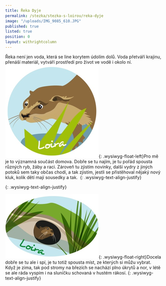 ```yaml
---
title: Řeka Dyje
permalink: /stezka/stezka-s-loirou/reka-dyje
image: "/uploads/IMG_9085_610.JPG"
published: true
listed: true
position: 0
layout: withrightcolumn
---
```

Řeka není jen voda, která se line korytem údolím dolů. Voda přetváří
krajinu, přenáší materiál, vytváří prostředí pro život ve vodě i okolo
ní.   
 ![](/uploads/Loira_05_300.jpg){: .wysiwyg-float-left}Pro mě je to
významná součást domova. Dobře se tu najím, je tu pořád spousta různých
ryb, žáby a raci. Zároveň tu zjistím novinky, další vydry z jiných
potoků sem taky občas chodí, a tak zjistím, jestli se přistěhoval nějaký
nový kluk, kolik dětí mají sousedky a tak. 
{: .wysiwyg-text-align-justify}


{: .wysiwyg-text-align-justify}

![](/uploads/Loira_02_300.jpg){: .wysiwyg-float-right}Docela dobře se tu
ale i spí, je tu totiž spousta míst, ze kterých si můžu vybrat. Když je
zima, tak pod stromy na březích se nachází plno úkrytů a nor, v létě se
ale ráda vyspím i na sluníčku schovaná v hustém rákosí.
{: .wysiwyg-text-align-justify}
